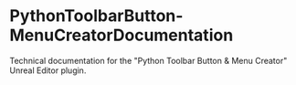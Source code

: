# PythonToolbarButton-MenuCreatorDocumentation
Technical documentation for the "Python Toolbar Button &amp; Menu Creator" Unreal Editor plugin.
